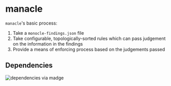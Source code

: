 # manacle

`manacle`'s basic process:

 1. Take a `monocle-findings.json` file
 2. Take configurable, topologically-sorted rules which can pass judgement on the information in the findings
 3. Provide a means of enforcing process based on the judgements passed

## Dependencies

![dependencies via madge](./graph.svg)
